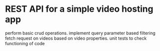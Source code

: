 # REST API for a simple video hosting app
perform basic crud operations. implement query parameter based filtering fetch request on videos based on video properties.
unit tests to check functioning of code
